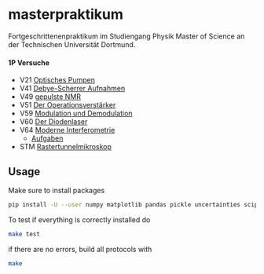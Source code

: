 # masterpraktikum
Fortgeschrittenenpraktikum im Studiengang Physik Master of Science an der Technischen Universität Dortmund.

#### 1P Versuche

- V21  [Optisches Pumpen](http://129.217.224.2/HOMEPAGE/PHYSIKER/MASTER/SKRIPT/V21n_TeachSpin_new.pdf)
- V41  [Debye-Scherrer Aufnahmen](http://129.217.224.2/HOMEPAGE/PHYSIKER/MASTER/SKRIPT/V41.pdf)
- V49  [gepulste NMR](http://129.217.224.2/HOMEPAGE/PHYSIKER/MASTER/SKRIPT/V49.pdf)
- V51  [Der Operationsverstärker](http://129.217.224.2/HOMEPAGE/PHYSIKER/MASTER/SKRIPT/V51.pdf)
- V59  [Modulation und Demodulation](http://129.217.224.2/HOMEPAGE/PHYSIKER/MASTER/SKRIPT/V59.pdf)
- V60  [Der Diodenlaser](http://129.217.224.2/HOMEPAGE/PHYSIKER/MASTER/SKRIPT/Diodenl.pdf)
- V64  [Moderne Interferometrie](http://129.217.224.2/HOMEPAGE/PHYSIKER/MASTER/SKRIPT/Interferometrie.pdf)
    -  [Aufgaben](http://129.217.224.2/HOMEPAGE/PHYSIKER/MASTER/SKRIPT/V64Aufgaben.pdf)
- STM  [Rastertunnelmikroskop](http://129.217.224.2/HOMEPAGE/PHYSIKER/MASTER/SKRIPT/STMAnleitung.pdf)

## Usage
Make sure to install packages
```bash
pip install -U --user numpy matplotlib pandas pickle uncertainties scipy pint textable
```

To test if everything is correctly installed do
```bash
make test
```

if there are no errors, build all protocols with
```bash
make
```
